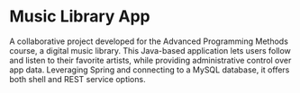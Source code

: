 # Music Library App

A collaborative project developed for the Advanced Programming Methods course, a digital music library. 
This Java-based application lets users follow and listen to their favorite artists, while providing administrative control over app data. 
Leveraging Spring and connecting to a MySQL database, it offers both shell and REST service options.
